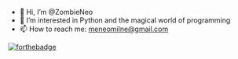 - 👋 Hi, I’m @ZombieNeo
- 👀 I’m interested in Python and the magical world of programming
- 📫 How to reach me: meneomilne@gmail.com


[![forthebadge](https://forthebadge.com/images/badges/built-with-love.svg)](https://forthebadge.com)
<!---
ZombieNeo/ZombieNeo is a ✨ special ✨ repository because its `README.md` (this file) appears on your GitHub profile.
You can click the Preview link to take a look at your changes.
--->
